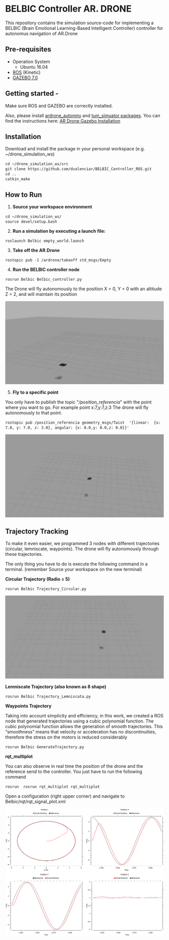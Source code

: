 # BELBIC Controller AR. DRONE
This repository contains the simulation source-code for implementing a BELBIC (Brain Emotional Learning-Based Intelligent Controller) controller for autonomus navigation of AR.Drone 

## Pre-requisites
* Operation System
  * Ubuntu 16.04
* [ROS](http://wiki.ros.org/kinetic/Installation/Ubuntu) (Kinetic)
* [GAZEBO 7.0](http://gazebosim.org/)
  

## Getting started - 
Make sure ROS and GAZEBO are correctly installed. 

Also, please install [ardrone_autonmy](https://github.com/AutonomyLab/ardrone_autonomy) and [tum_simuator packages](https://github.com/eborghi10/AR.Drone-ROS). You can find the instructions here:
[AR Drone Gazebo Installation](https://github.com/dvalenciar/AR_Drone_ROS_GUI#getting-started)


## Installation 

Download and install the package in your personal workspace (e.g. ~/drone_simulation_ws)
  
  ```
  cd ~/drone_simulation_ws/src
  git clone https://github.com/dvalenciar/BELBIC_Controller_ROS.git
  cd ..
  catkin_make
  ```

## How to Run ##

1. **Source your workspace environment**

  ```
  cd ~/drone_simulation_ws/
  source devel/setup.bash
  ```
2. **Run a simulation by executing a launch file:**

  ```
  roslaunch Belbic empty_world.launch
  ```
3. **Take off the AR.Drone**

  ```
  rostopic pub -1 /ardrone/takeoff std_msgs/Empty
  ```

4. **Run the BELBIC controller node**

  ```
  rosrun Belbic Belbic_controller.py
  ```
The Drone will fly autonomously to the position X = 0, Y = 0 with an altitude Z = 2, and will maintain its position

![](https://github.com/dvalenciar/BELBIC_Controller_ROS/blob/master/Belbic_1.gif)


5. **Fly to a specific point**

You only have to publish the topic "*/position_referencia*"  with the point where you want to go. For example point x:7,y:7,z:3 The drone will fly autonomously to that point.

  ```
  rostopic pub /position_referencia geometry_msgs/Twist  '{linear:  {x: 7.0, y: 7.0, z: 3.0}, angular: {x: 0.0,y: 0.0,z: 0.0}}'
 ```
 
 ![](https://github.com/dvalenciar/BELBIC_Controller_ROS/blob/master/point.gif)

## Trajectory Tracking ##

To make it even easier, we programmed 3 nodes with different trajectories (circular, lemniscate, waypoints). The drone will fly autonomously through these trajectories.

The only thing you have to do is execute the following command in a terminal. (remember Source your workspace on the new terminal)


**Circular Trajectory (Radio = 5)**
  ```
  rosrun Belbic Trajectory_Circular.py 
```  
![](https://github.com/dvalenciar/BELBIC_Controller_ROS/blob/master/pic44.gif)


**Lemniscate  Trajectory (also known as 8 shape)**
 ```
 rosrun Belbic Trajectory_Lemniscata.py
 ```
 
 **Waypoints Trajectory**
 
Taking into account simplicity and efficiency, in this work, we created a ROS node that generated trajectories using a cubic polynomial function. The cubic polynomial function allows the generation of smooth trajectories. This “smoothness” means that velocity or acceleration has no discontinuities, therefore the stress on the motors is reduced considerably
 ```
 rosrun Belbic GenerateTrajectory.py 
 ```
 
 
 **rqt_multiplot**
 
You can also observe in real time the position of the drone and the reference send to the controller. You just have to run the following command
 
 ```
rosrun  rosrun rqt_multiplot rqt_multiplot
 ```
Open a configuration (right upper corner) and navigate to Belbic/rqt/rqt_signal_plot.xml

![](https://github.com/dvalenciar/BELBIC_Controller_ROS/blob/master/Circular_Figure5.1.png)



